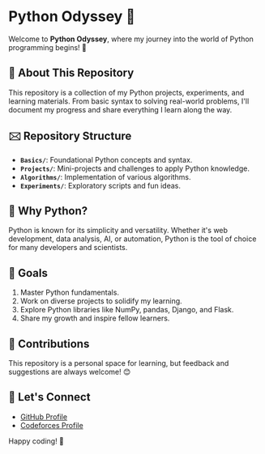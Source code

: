# Python Odyssey 🚀

Welcome to **Python Odyssey**, where my journey into the world of Python programming begins! 🌟

## 🚀 About This Repository
This repository is a collection of my Python projects, experiments, and learning materials. From basic syntax to solving real-world problems, I'll document my progress and share everything I learn along the way.  

## 🖂️ Repository Structure
- **`Basics/`**: Foundational Python concepts and syntax.
- **`Projects/`**: Mini-projects and challenges to apply Python knowledge.
- **`Algorithms/`**: Implementation of various algorithms.
- **`Experiments/`**: Exploratory scripts and fun ideas.

## 📜 Why Python?
Python is known for its simplicity and versatility. Whether it's web development, data analysis, AI, or automation, Python is the tool of choice for many developers and scientists.

## 🌱 Goals
1. Master Python fundamentals.  
2. Work on diverse projects to solidify my learning.  
3. Explore Python libraries like NumPy, pandas, Django, and Flask.  
4. Share my growth and inspire fellow learners.  

## 🤝 Contributions
This repository is a personal space for learning, but feedback and suggestions are always welcome! 😊

## 💬 Let's Connect
- [GitHub Profile](https://github.com/2023-anik)  
- [Codeforces Profile](https://codeforces.com/profile/anik2024)  

Happy coding! 🎉
